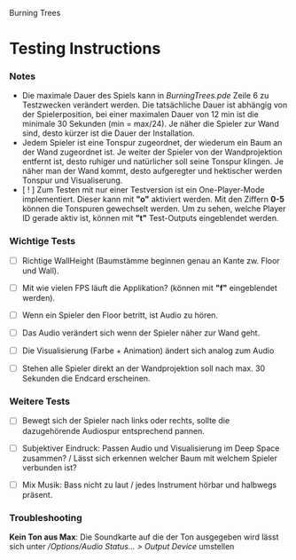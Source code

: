 Burning Trees

# Testing Instructions 

### Notes

- Die maximale Dauer des Spiels kann in *BurningTrees.pde* Zeile 6 zu Testzwecken verändert werden.
  Die tatsächliche Dauer ist abhängig von der Spielerposition, bei einer maximalen Dauer von 12 min ist die minimale 30 Sekunden (min = max/24).
  Je näher die Spieler zur Wand sind, desto kürzer ist die Dauer der Installation.
- Jedem Spieler ist eine Tonspur zugeordnet, der wiederum ein Baum an der Wand zugeordnet ist. Je weiter der Spieler von der Wandprojektion entfernt ist, desto ruhiger und natürlicher soll seine Tonspur klingen. Je näher man der Wand kommt, desto aufgeregter und hektischer werden Tonspur und Visualiserung.
- [ ! ] Zum Testen mit nur einer Testversion ist ein One-Player-Mode implementiert. Dieser kann mit **"o"** aktiviert werden. Mit den Ziffern **0-5** können die Tonspuren gewechselt werden. Um zu sehen, welche Player ID gerade aktiv ist, können mit **"t"** Test-Outputs eingeblendet werden.



### Wichtige Tests

- [ ] Richtige WallHeight (Baumstämme beginnen genau an Kante zw. Floor und Wall).
- [ ] Mit wie vielen FPS läuft die Applikation? (können mit **"f"** eingeblendet werden).
- [ ] Wenn ein Spieler den Floor betritt, ist Audio zu hören.
- [ ] Das Audio verändert sich wenn der Spieler näher zur Wand geht.
- [ ] Die Visualisierung (Farbe + Animation) ändert sich analog zum Audio
- [ ] Stehen alle Spieler direkt an der Wandprojektion soll nach max. 30 Sekunden die Endcard erscheinen.



### Weitere Tests

- [ ] Bewegt sich der Spieler nach links oder rechts, sollte die dazugehörende Audiospur entsprechend pannen.
- [ ] Subjektiver Eindruck: Passen Audio und Visualisierung im Deep Space zusammen? / Lässt sich erkennen welcher Baum mit welchem Spieler verbunden ist?
- [ ] Mix Musik: Bass nicht zu laut / jedes Instrument hörbar und halbwegs präsent.





### Troubleshooting

**Kein Ton aus Max**:
Die Soundkarte auf die der Ton ausgegeben wird lässt sich unter */Options/Audio Status... > Output Device* umstellen